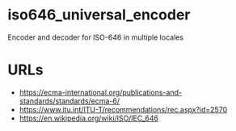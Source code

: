 # iso646_universal_encoder
Encoder and decoder for ISO-646 in multiple locales

# URLs

* https://ecma-international.org/publications-and-standards/standards/ecma-6/
* https://www.itu.int/ITU-T/recommendations/rec.aspx?id=2570
* https://en.wikipedia.org/wiki/ISO/IEC_646
